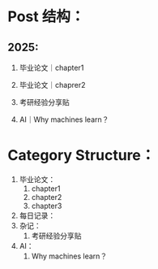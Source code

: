 # Post 结构：

## 2025:

1. 毕业论文｜chapter1

2. 毕业论文｜chaprer2

3. 考研经验分享贴

4. AI｜Why machines learn？

   

# Category Structure：

1. 毕业论文：
   	1. chapter1
   	1. chapter2
   	1. chapter3
2. 每日记录：
3. 杂记：
   1. 考研经验分享贴
4. AI：
   1. Why machines learn？